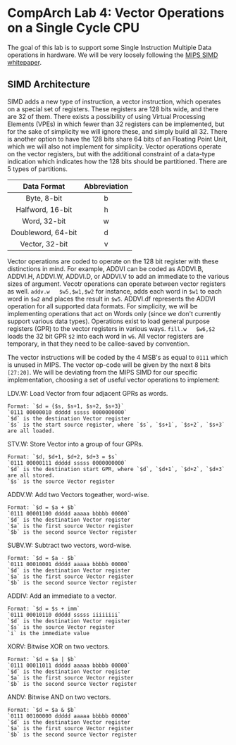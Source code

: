 # CompArch Lab 4: Vector Operations on a Single Cycle CPU

The goal of this lab is to support some Single Instruction Multiple Data operations in hardware. We will be very loosely following the [MIPS SIMD whitepaper](https://s3-eu-west-1.amazonaws.com/downloads-mips/documents/MD00926-2B-MSA-WHT-01.03.pdf). 

## SIMD Architecture ##

SIMD adds a new type of instruction, a vector instruction, which operates on a special set of registers. These registers are 128 bits wide, and there are 32 of them. There exists a possibility of using Virtual Processing Elements (VPEs) in which fewer than 32 registers can be implemented, but for the sake of simplicity we will ignore these, and simply build all 32. There is another option to have the 128 bits share 64 bits of an Floating Point Unit, which we will also not implement for simplicity. Vector operations operate on the vector registers, but with the additional constraint of a data-type indication which indicates how the 128 bits should be partitioned. There are 5 types of partitions. 

| Data Format        | Abbreviation  |
| :----------------: |:-------------:|
| Byte, 8-bit        | b             |
| Halfword, 16-bit   | h             |
| Word, 32-bit       | w             |
| Doubleword, 64-bit | d             |
| Vector, 32-bit     | v             |

Vector operations are coded to operate on the 128 bit register with these distinctions in mind. For example, ADDVI can be coded as ADDVI.B, ADDVI.H, ADDVI.W, ADDVI.D, or ADDVI.V to add an immediate to the various sizes of argument. Vecotr operations can operate between vector registers as well. `addv.w   $w5,$w1,$w2` for instance, adds each word in `$w1` to each word in `$w2` and places the result in `$w5`. ADDVI.df represents the ADDVI operation for all supported data formats. For simplicity, we will be implementing operations that act on Words only (since we don't currently support various data types). Operations exist to load general purpose registers (GPR) to the vector registers in various ways. `fill.w   $w6,$2` loads the 32 bit GPR `$2` into each word in `w6`. All vector registers are temporary, in that they need to be callee-saved by convention. 

The vector instructions will be coded by the 4 MSB's as equal to `0111` which is unused in MIPS. The vector op-code will be given by the next 8 bits `[27:20]`. We will be deviating from the MIPS SIMD for our specific implementation, choosing a set of useful vector operations to implement:

LDV.W: Load Vector from four adjacent GPRs as words.

    Format: `$d = {$s, $s+1, $s+2, $s+3}`
    `0111 00000010 ddddd sssss 0000000000`
    `$d` is the destination Vector register
    `$s` is the start source register, where `$s`, `$s+1`, `$s+2`, `$s+3` are all loaded.
STV.W: Store Vector into a group of four GPRs.

    Format: `$d, $d+1, $d+2, $d+3 = $s`
    `0111 00000111 ddddd sssss 0000000000`
    `$d` is the destination start GPR, where `$d`, `$d+1`, `$d+2`, `$d+3` are all stored.
    `$s` is the source Vector register
ADDV.W: Add two Vectors togeather, word-wise.

    Format: `$d = $a + $b`
    `0111 00001100 ddddd aaaaa bbbbb 00000`
    `$d` is the destination Vector register
    `$a` is the first source Vector register
    `$b` is the second source Vector register
SUBV.W: Subtract two vectors, word-wise.

    Format: `$d = $a - $b`
    `0111 00010001 ddddd aaaaa bbbbb 00000`
    `$d` is the destination Vector register
    `$a` is the first source Vector register
    `$b` is the second source Vector register
ADDIV: Add an immediate to a vector.

    Format: `$d = $s + imm`
    `0111 00010110 ddddd sssss iiiiiiii`
    `$d` is the destination Vector register
    `$s` is the source Vector register
    `i` is the immediate value
XORV: Bitwise XOR on two vectors.

    Format: `$d = $a | $b`
    `0111 00011011 ddddd aaaaa bbbbb 00000`
    `$d` is the destination Vector register
    `$a` is the first source Vector register
    `$b` is the second source Vector register
ANDV: Bitwise AND on two vectors.

    Format: `$d = $a & $b`
    `0111 00100000 ddddd aaaaa bbbbb 00000`
    `$d` is the destination Vector register
    `$a` is the first source Vector register
    `$b` is the second source Vector register



